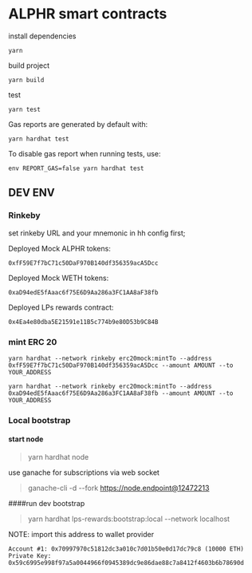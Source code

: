 # ALPHR smart contracts

install dependencies 

    yarn

build project

    yarn build

test

    yarn test

Gas reports are generated by default with:

    yarn hardhat test

To disable gas report when running tests, use:

    env REPORT_GAS=false yarn hardhat test

## DEV ENV
### Rinkeby
set rinkeby URL and your mnemonic in hh config first;

Deployed Mock ALPHR tokens:

    0xfF59E7f7bC71c50DaF970B140df356359acA5Dcc

Deployed Mock WETH tokens: 

    0xaD94edE5fAaac6f75E6D9Aa286a3FC1AA8aF38fb
Deployed LPs rewards contract: 

    0x4Ea4e80dba5E21591e11B5c774b9e80D53b9C84B


### mint ERC 20

    yarn hardhat --network rinkeby erc20mock:mintTo --address 0xfF59E7f7bC71c50DaF970B140df356359acA5Dcc --amount AMOUNT --to YOUR_ADDRESS

    yarn hardhat --network rinkeby erc20mock:mintTo --address 0xaD94edE5fAaac6f75E6D9Aa286a3FC1AA8aF38fb --amount AMOUNT --to YOUR_ADDRESS

### Local bootstrap

#### start node

> yarn hardhat node

use ganache for subscriptions via web socket

> ganache-cli -d --fork https://node.endpoint@12472213



####run dev bootstrap

> yarn hardhat lps-rewards:bootstrap:local  --network localhost


NOTE: import this address to wallet provider

    Account #1: 0x70997970c51812dc3a010c7d01b50e0d17dc79c8 (10000 ETH)
    Private Key: 0x59c6995e998f97a5a0044966f0945389dc9e86dae88c7a8412f4603b6b78690d
